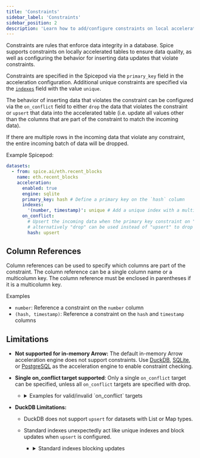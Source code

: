 ```yaml
---
title: 'Constraints'
sidebar_label: 'Constraints'
sidebar_position: 2
description: 'Learn how to add/configure constraints on local acceleration tables in Spice.'
---
```


Constraints are rules that enforce data integrity in a database. Spice supports constraints on locally accelerated tables to ensure data quality, as well as configuring the behavior for inserting data updates that violate constraints.

Constraints are specified in the Spicepod via the `primary_key` field in the acceleration configuration. Additional unique constraints are specified via the [`indexes`](./indexes.md) field with the value `unique`.

The behavior of inserting data that violates the constraint can be configured via the `on_conflict` field to either `drop` the data that violates the constraint or `upsert` that data into the accelerated table (i.e. update all values other than the columns that are part of the constraint to match the incoming data).

If there are multiple rows in the incoming data that violate any constraint, the entire incoming batch of data will be dropped.

Example Spicepod:

```yaml
datasets:
  - from: spice.ai/eth.recent_blocks
    name: eth.recent_blocks
    acceleration:
      enabled: true
      engine: sqlite
      primary_key: hash # Define a primary key on the `hash` column
      indexes:
        '(number, timestamp)': unique # Add a unique index with a multicolumn key comprised of the `number` and `timestamp` columns
      on_conflict:
        # Upsert the incoming data when the primary key constraint on "hash" is violated,
        # alternatively "drop" can be used instead of "upsert" to drop the data update.
        hash: upsert
```

## Column References

Column references can be used to specify which columns are part of the constraint. The column reference can be a single column name or a multicolumn key. The column reference must be enclosed in parentheses if it is a multicolumn key.

Examples

- `number`: Reference a constraint on the `number` column
- `(hash, timestamp)`: Reference a constraint on the `hash` and `timestamp` columns

## Limitations

- **Not supported for in-memory Arrow:** The default in-memory Arrow acceleration engine does not support constraints. Use [DuckDB](/components/data-accelerators/duckdb.md), [SQLite](/components/data-accelerators/duckdb.md), or [PostgreSQL](/components/data-accelerators/postgres/index.md) as the acceleration engine to enable constraint checking.
- **Single on_conflict target supported**: Only a single `on_conflict` target can be specified, unless all `on_conflict` targets are specified with drop.

  - <details>
      <summary>Examples for valid/invalid `on_conflict` targets</summary>
      <div>
        The following Spicepod is invalid because it specifies multiple `on_conflict` targets with `upsert`:

    :::danger[Invalid]
      ```yaml
      datasets:

      - from: spice.ai/eth.recent_blocks
        name: eth.recent_blocks
        acceleration:
        enabled: true
        engine: sqlite
        primary_key: hash
        indexes:
        "(number, timestamp)": unique
        on_conflict:
        hash: upsert
        "(number, timestamp)": upsert
      ```
    :::

          The following Spicepod is valid because it specifies multiple `on_conflict` targets with `drop`, which is allowed:

    :::tip[Valid]
      ```yaml
      datasets:

      - from: spice.ai/eth.recent_blocks
        name: eth.recent_blocks
        acceleration:
        enabled: true
        engine: sqlite
        primary_key: hash
        indexes:
        "(number, timestamp)": unique
        on_conflict:
        hash: drop
        "(number, timestamp)": drop
      ```
    :::

          The following Spicepod is invalid because it specifies multiple `on_conflict` targets with `upsert` and `drop`:

    :::danger[Invalid]
      ```yaml
      datasets:

      - from: spice.ai/eth.recent_blocks
      name: eth.recent_blocks
      acceleration:
      enabled: true
      engine: sqlite
      primary_key: hash
      indexes:
      "(number, timestamp)": unique
      on_conflict:
      hash: upsert
      "(number, timestamp)": drop
      ```
    :::

      </div>
    </details>

- **DuckDB Limitations:**

  - DuckDB does not support `upsert` for datasets with List or Map types.
  - Standard indexes unexpectedly act like unique indexes and block updates when `upsert` is configured.

    - <details>
        <summary>Standard indexes blocking updates</summary>
        <div>
          The following Spicepod specifies a standard index on the `number` column, which blocks updates when `upsert` is configured for the `hash` column:

          ```yaml
          datasets:
            - from: spice.ai/eth.recent_blocks
              name: eth.recent_blocks
              acceleration:
                enabled: true
                engine: duckdb
                primary_key: hash
                indexes:
                  number: enabled
                on_conflict:
                  hash: upsert
          ```

          The following error is returned when attempting to upsert data into the `eth.recent_blocks` table:

          ```bash
          ERROR runtime::accelerated_table::refresh: Error adding data for eth.recent_blocks: External error:
          Unable to insert into duckdb table: Binder Error: Can not assign to column 'number' because
          it has a UNIQUE/PRIMARY KEY constraint
          ```

          This is a limitation in DuckDB.

        </div>
      </details>
